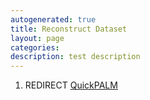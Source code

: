```yaml
---
autogenerated: true
title: Reconstruct Dataset
layout: page
categories: 
description: test description
---
```


1.  REDIRECT [QuickPALM](QuickPALM)
